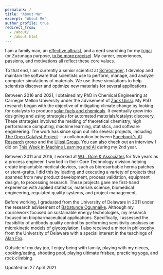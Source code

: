 ```yaml
---
permalink: /
title: "About Me"
excerpt: "About Me"
author_profile: true
redirect_from: 
  - /about/
  - /about.html
---
```


I am a family man, an [effective altruist](https://en.wikipedia.org/wiki/Effective_altruism), and a nerd searching for my [ikigai](https://medium.com/thrive-global/ikigai-the-japanese-secret-to-a-long-and-happy-life-might-just-help-you-live-a-more-fulfilling-9871d01992b7) (or Zuzunaga purpose, [to be more precise](https://ikigaitribe.com/ikigai/ikigai-misunderstood/)).
My career, experiences, passions, and motivations all reflect these core values.

To that end, I am currently a senior scientist at [Schrodinger](https://www.schrodinger.com/).
I develop and maintain the software that scientists use to perform, manage, and analyze computer simulations of materials.
We use these simulations to help scientists discover and optimize new materials for several applications.

Between 2016 and 2021, I obtained my PhD in Chemical Engineering at Carnegie Mellon University under the advisement of [Zack Ulissi](https://ulissigroup.cheme.cmu.edu/).
My PhD research began with the objective of mitigating climate change by looking for catalysts to produce [solar fuels and chemicals](https://en.wikipedia.org/wiki/Solar_fuel).
It eventually grew into designing and using strategies for automated materials/catalyst discovery.
These strategies involved the melding of theoretical chemistry, high performance computing, machine learning, statistics, and software engineering.
The work has since spun out into several projects, including [The Open Catalyst Project](https://opencatalystproject.org/)---a collaboration between [Facebook's AI Research](https://ai.facebook.com/) group and the [Ulissi Group](https://ulissigroup.cheme.cmu.edu/).
You can also check out an interview I did on [This Week in Machine Learning and AI](https://twimlai.com/twiml-talk-238-active-learning-for-materials-design-with-kevin-tran/) during my 2nd year.

Between 2011 and 2016, I worked at [W.L. Gore & Associates](https://www.gore.com/) for five years as a process engineer.
I worked in their Core Technology division helping create implantable medical devices, such as bioresorbable hernia patches or stent-grafts.
I did this by leading and executing a variety of projects that spanned from new product development, process validation, equipment design, to processing research.
These projects gave me first-hand experience with applied statistics, materials science, biomedical engineering, regulated quality systems, and project management.

Before working, I graduated from the University of Delaware in 2011 under the research advisement of [Babatunde Ogunnaike](https://cbe.udel.edu/people/faculty/ogunnaike/).
Although my coursework focused on sustainable energy technologies, my research focused on biopharmaceutical applications.
Specifically, I assessed the feasibility of antibody quality control by performing sensitivity analyses on microkinetic models of glycosylation.
I also received a minor in philosophy from the University of Delaware with a special interest in the teachings of [Alan Fox](https://udel.edu/~afox/).

Outside of my day job, I enjoy being with family, playing with my nieces, cooking/eating, shooting pool, playing ultimate frisbee, practicing yoga, and rock climbing.

Updated on 27 April 2021
